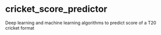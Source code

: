 # cricket_score_predictor
Deep learning and machine learning algorithms to predict score of a T20 cricket format
